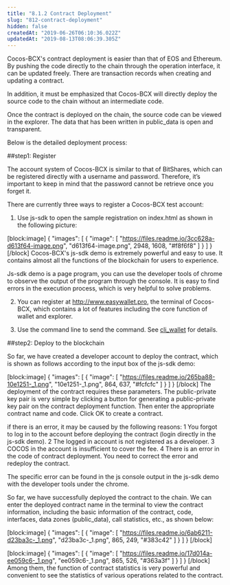 ```yaml
---
title: "8.1.2 Contract Deployment"
slug: "812-contract-deployment"
hidden: false
createdAt: "2019-06-26T06:10:36.022Z"
updatedAt: "2019-08-13T08:06:39.305Z"
---
```

Cocos-BCX's contract deployment is easier than that of EOS and Ethereum. By pushing the code directly to the chain through the operation interface, it can be updated freely. There are transaction records when creating and updating a contract.

In addition, it must be emphasized that Cocos-BCX will directly deploy the source code to the chain without an intermediate code.

Once the contract is deployed on the chain, the source code can be viewed in the explorer. The data that has been written in public_data is open and transparent.

Below is the detailed deployment process:

##step1: Register

The account system of Cocos-BCX is similar to that of BitShares, which can be registered directly with a username and password. Therefore, it’s important to keep in mind that the password cannot be retrieve once you forget it.

There are currently three ways to register a Cocos-BCX test account:
1. Use js-sdk to open the sample registration on index.html as shown in the following picture:


[block:image]
{
  "images": [
    {
      "image": [
        "https://files.readme.io/3cc628a-d613f64-image.png",
        "d613f64-image.png",
        2948,
        1608,
        "#f8f6f8"
      ]
    }
  ]
}
[/block]
Cocos-BCX's js-sdk demo is extremely powerful and easy to use. It contains almost all the functions of the blockchain for users to experience.

Js-sdk demo is a page program, you can use the developer tools of chrome to observe the output of the program through the console. It is easy to find errors in the execution process, which is very helpful to solve problems.

2. You can register at http://www.easywallet.pro, the terminal of Cocos-BCX, which contains a lot of features including the core function of wallet and explorer. 

3. Use the command line to send the command. See [cli_wallet](https://cn-dev.cocosbcx.io/v2.0/docs/22-cli_wallet) for details.



##step2: Deploy to the blockchain

So far, we have created a developer account to deploy the contract, which is shown as follows according to the input box of the js-sdk demo:

[block:image]
{
  "images": [
    {
      "image": [
        "https://files.readme.io/265ba88-10e1251-_1.png",
        "10e1251-_1.png",
        864,
        637,
        "#fcfcfc"
      ]
    }
  ]
}
[/block]
The deployment of the contract requires these parameters. The public-private key pair is very simple by clicking a button for generating a public-private key pair on the contract deployment function. Then enter the appropriate contract name and code. Click OK to create a contract.

if there is an error, it may be caused by the following reasons:
1	You forgot to log in to the account before deploying the contract (login directly in the js-sdk demo).
2	The logged in account is not registered as a developer.
3	COCOS in the account is insufficient to cover the fee.
4	There is an error in the code of contract deployment. You need to correct the error and redeploy the contract.

The specific error can be found in the js console output in the js-sdk demo with the developer tools under the chrome.

So far, we have successfully deployed the contract to the chain. We can enter the deployed contract name in the terminal to view the contract information, including the basic information of the contract, code, interfaces, data zones (public_data), call statistics, etc., as shown below:

[block:image]
{
  "images": [
    {
      "image": [
        "https://files.readme.io/6ab6211-d23ba3c-_1.png",
        "d23ba3c-_1.png",
        865,
        249,
        "#383c42"
      ]
    }
  ]
}
[/block]

[block:image]
{
  "images": [
    {
      "image": [
        "https://files.readme.io/17d014a-ee059c6-_1.png",
        "ee059c6-_1.png",
        865,
        526,
        "#363a3f"
      ]
    }
  ]
}
[/block]
Among them, the function of contract statistics is very powerful and convenient to see the statistics of various operations related to the contract.
